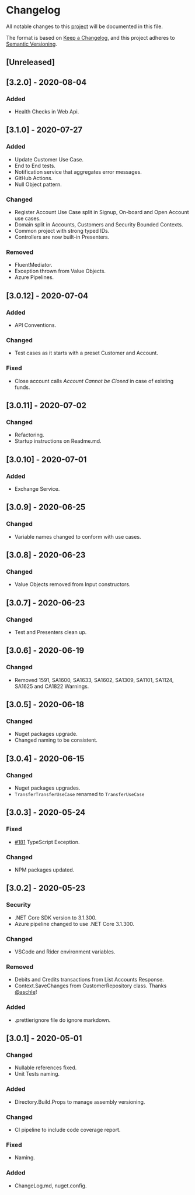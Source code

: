 # Changelog

All notable changes to this [project](README.md) will be documented in this file.

The format is based on [Keep a Changelog](https://keepachangelog.com/en/1.0.0/),
and this project adheres to [Semantic Versioning](https://semver.org/spec/v2.0.0.html).

## [Unreleased]

## [3.2.0] - 2020-08-04

### Added

- Health Checks in Web Api.

## [3.1.0] - 2020-07-27

### Added

- Update Customer Use Case.
- End to End tests.
- Notification service that aggregates error messages.
- GitHub Actions.
- Null Object pattern.

### Changed

- Register Account Use Case split in Signup, On-board and Open Account use cases.
- Domain split in Accounts, Customers and Security Bounded Contexts.
- Common project with strong typed IDs.
- Controllers are now built-in Presenters.

### Removed

- FluentMediator.
- Exception thrown from Value Objects.
- Azure Pipelines.

## [3.0.12] - 2020-07-04

### Added

- API Conventions.

### Changed

- Test cases as it starts with a preset Customer and Account.

### Fixed

- Close account calls *Account Cannot be Closed* in case of existing funds.

## [3.0.11] - 2020-07-02

### Changed

- Refactoring.
- Startup instructions on Readme.md.

## [3.0.10] - 2020-07-01

### Added

- Exchange Service.

## [3.0.9] - 2020-06-25

### Changed

- Variable names changed to conform with use cases.

## [3.0.8] - 2020-06-23

### Changed

- Value Objects removed from Input constructors.

## [3.0.7] - 2020-06-23

### Changed

- Test and Presenters clean up.

## [3.0.6] - 2020-06-19

### Changed

- Removed 1591, SA1600, SA1633, SA1602, SA1309, SA1101, SA1124, SA1625 and CA1822 Warnings.

## [3.0.5] - 2020-06-18

### Changed

- Nuget packages upgrade.
- Changed naming to be consistent.

## [3.0.4] - 2020-06-15

### Changed

- Nuget packages upgrades.
- `TransferTransferUseCase` renamed to `TransferUseCase`

## [3.0.3] - 2020-05-24

### Fixed

- [#181](https://github.com/ivanpaulovich/clean-architecture-manga/issues/181) TypeScript Exception.

### Changed

- NPM packages updated.

## [3.0.2] - 2020-05-23

### Security

- .NET Core SDK version to 3.1.300.
- Azure pipeline changed to use .NET Core 3.1.300.

### Changed

- VSCode and Rider environment variables.

### Removed

- Debits and Credits transactions from List Accounts Response.
- Context.SaveChanges from CustomerRepository class. Thanks [@aschle](https://github.com/raschle)!

### Added

- .prettierignore file do ignore markdown.

## [3.0.1] - 2020-05-01

### Changed

- Nullable references fixed.
- Unit Tests naming.

### Added

- Directory.Build.Props to manage assembly versioning.

### Changed

- CI pipeline to include code coverage report.

### Fixed

- Naming.

### Added

- ChangeLog.md, nuget.config.
